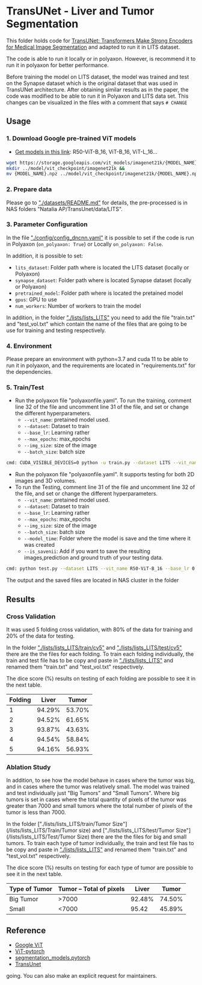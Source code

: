 # TransUNet - Liver and Tumor Segmentation

This folder holds code for [TransUNet: Transformers Make Strong Encoders for Medical Image Segmentation](https://arxiv.org/pdf/2102.04306.pdf) and adapted to run it in LITS dataset.

The code is able to run it locally or in polyaxon. However, is recommend it to run it in polyaxon for better performance.

Before training the model on LITS dataset, the model was trained and test on the Synapse dataset which is the original dataset that was used in TransUNet architecture. After obtaining similar results as in the paper, the code was modified to be able to run it in Polyaxon and LITS data set. This changes can be visualized in the files with a comment that says `# CHANGE`

## Usage

### 1. Download Google pre-trained ViT models
* [Get models in this link](https://console.cloud.google.com/storage/vit_models/): R50-ViT-B_16, ViT-B_16, ViT-L_16...
```bash
wget https://storage.googleapis.com/vit_models/imagenet21k/{MODEL_NAME}.npz &&
mkdir ../model/vit_checkpoint/imagenet21k &&
mv {MODEL_NAME}.npz ../model/vit_checkpoint/imagenet21k/{MODEL_NAME}.npz
```

### 2. Prepare data

Please go to ["./datasets/README.md"](datasets/README.md) for details, the pre-processed is in NAS folders "Natalia AP/TransUnet/data/LITS".

### 3. Parameter Configuration

In the file ["./config/config_dncnn.yaml"](config) it is possible to set if the code is run in Polyaxon (`on_polyaxon: True`) or Locally `on_polyaxon: False`.

In addition, it is possible to set:
- `lits_dataset`: Folder path where is located the LITS dataset (locally or Polyaxon)
- `synapse_dataset`: Folder path where is located Synapse dataset (locally or Polyaxon)
- `pretrained_model`: Folder path where is located the pretained model
- `gpus`: GPU to use
- `num_workers`: Number of workers to train the model

In addition, in the folder ["./lists/lists_LITS"](/lists/lists_LITS) you need to add the file "train.txt" and "test_vol.txt" which contain the name of the files that are going to be use for training and testing respectively.

### 4. Environment

Please prepare an environment with python=3.7 and cuda 11 to be able to run it in polyaxon, and the requirements are located in "requirements.txt" for the dependencies.


### 5. Train/Test

- Run the polyaxon file "polyaxonfile.yaml". To run the training, comment line 32 of the file and uncomment line 31 of the file, and set or change the different hyperparameters.
    - `--vit_name`: pretained model used.
    - `--dataset`: Dataset to train
    - `--base_lr`: Learning rather
    - `--max_epochs`: max_epochs
    - `--img_size`: size of the image
    - `--batch_size`: batch size

```bash
cmd: CUDA_VISIBLE_DEVICES=0 python -u train.py --dataset LITS --vit_name R50-ViT-B_16 --base_lr 0.01 --max_epochs 15 --img_size 256 --batch_size 20
```
- Run the polyaxon file "polyaxonfile.yaml". It supports testing for both 2D images and 3D volumes. 
- To run the Testing, comment line 31 of the file and uncomment line 32 of the file, and set or change the different hyperparameters.
    - `--vit_name`: pretained model used.
    - `--dataset`: Dataset to train
    - `--base_lr`: Learning rather
    - `--max_epochs`: max_epochs
    - `--img_size`: size of the image
    - `--batch_size`: batch size
    - `--model_time`: Folder where the model is save and the time where it was created
    - `--is_savenii`: Add if you want to save the resulting images,prediction and ground truth of your testing data.

```bash
cmd: python test.py --dataset LITS --vit_name R50-ViT-B_16 --base_lr 0.01 --max_epochs 15 --img_size 256 --batch_size 20 --model_time 20230321_07_32_54 --is_savenii
```
The output and the saved files are located in NAS cluster in the folder

## Results

### Cross Validation

It was used 5 folding cross validation, with 80% of the data for training and 20% of the data for testing.

In the folder ["./lists/lists_LITS/train/cv5"](/lists/lists_LITS/Train/cv5) and ["./lists/lists_LITS/test/cv5"](/lists/lists_LITS/Test/cv5) there are the the files for each folding. To train each folding individually, the train and test file has to be copy and paste in ["./lists/lists_LITS"](/lists/lists_LITS) and renamed them "train.txt" and "test_vol.txt" respectively.

The dice score (%) results on testing of each folding are possible to see it in the next table.

| Folding | Liver | Tumor|
| ------ | ------ |------|
|1|    94.29%    | 53.70%|
|2|     94.52%|61.65%|
|3|93.87%|43.63%|
|4| 94.54%| 58.84%|
|5| 94.16%|56.93%|

### Ablation Study

In addition, to see how the model behave in cases where the tumor was big, and in cases where the tumor was relatively small. The model was trained and test individually just "Big Tumors" and "Small Tumors". Where big tumors is set in cases where the total quantity of pixels of the tumor was greater than 7000 and small tumors where the total number of pixels of the tumor is less than 7000. 

In the folder ["./lists/lists_LITS/train/Tumor Size"](/lists/lists_LITS/Train/Tumor size) and ["./lists/lists_LITS/test/Tumor Size"](/lists/lists_LITS/Test/Tumor Size) there are the the files for big and small tumors. To train each type of tumor individually, the train and test file has to be copy and paste in ["./lists/lists_LITS"](/lists/lists_LITS) and renamed them "train.txt" and "test_vol.txt" respectively.

The dice score (%) results on testing for each type of tumor are possible to see it in the next table.

| Type of Tumor|Tumor – Total of pixels | Liver | Tumor|
| ------ | ------ |------|------|
|Big Tumor|>7000| 92.48%   | 74.50%|
|Small| <7000|95.42|45.89%|

## Reference
* [Google ViT](https://github.com/google-research/vision_transformer)
* [ViT-pytorch](https://github.com/jeonsworld/ViT-pytorch)
* [segmentation_models.pytorch](https://github.com/qubvel/segmentation_models.pytorch)
* [TransUnet](https://github.com/Beckschen/TransUNet)

going. You can also make an explicit request for maintainers.
